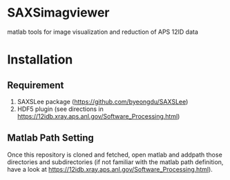 # SAXSimagviewer
 matlab tools for image visualization and reduction of APS 12ID data

# Installation
## Requirement
1. SAXSLee package (https://github.com/byeongdu/SAXSLee)
2. HDF5 plugin (see directions in https://12idb.xray.aps.anl.gov/Software_Processing.html)
## Matlab Path Setting
Once this repository is cloned and fetched, open matlab and addpath those directories and subdirectories (if not familiar with the matlab path definition, have a look at https://12idb.xray.aps.anl.gov/Software_Processing.html).